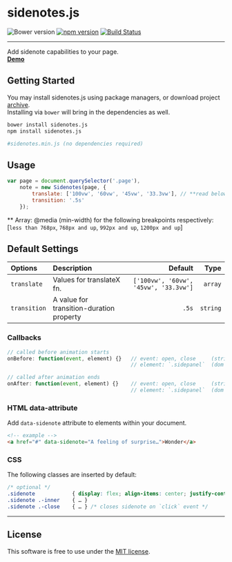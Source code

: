 # sidenotes.js
![Bower version](https://img.shields.io/bower/v/sidenotes.js.svg?style=flat)
[![npm version](https://img.shields.io/npm/v/sidenotes.js.svg?style=flat)](https://www.npmjs.com/package/sidenotes.js)
[![Build Status](https://travis-ci.org/bcorreia/sidenotes.js.svg?branch=master)](https://travis-ci.org/bcorreia/sidenotes.js)

---
Add sidenote capabilities to your page.<br />
[**Demo**](http://bcorreia.com/projects/sidenotes.js/src/demo.html)

## Getting Started
You may install sidenotes.js using package managers, or download project [archive](https://github.com/bcorreia/sidenotes.js/archive/master.zip).<br />
Installing via `bower` will bring in the dependencies as well.
```bash
bower install sidenotes.js
npm install sidenotes.js

#sidenotes.min.js (no dependencies required)
```

## Usage
```javascript
var page = document.querySelector('.page'),
    note = new Sidenotes(page, {
        translate: ['100vw', '60vw', '45vw', '33.3vw'], // **read below
        transition: '.5s'
    });
```
\*\* Array: @media (min-width) for the following breakpoints respectively: [`less than 768px`, `768px and up`, `992px and up`, `1200px and up`]

## Default Settings
| Options | Description | Default | Type
:--- | :--- | ---: | ---:
| `translate` | Values for translateX fn. | `['100vw', '60vw', '45vw', '33.3vw']` | `array`
| `transition` | A value for transition-duration property | `.5s` | `string`

### Callbacks
```javascript
// called before animation starts
onBefore: function(event, element) {}   // event: open, close     (string)
                                        // element: `.sidepanel`  (dom node)

// called after animation ends
onAfter: function(event, element) {}    // event: open, close     (string)
                                        // element: `.sidepanel`  (dom node)
```

### HTML data-attribute
Add `data-sidenote` attribute to elements within your document.
```html
<!-- example -->
<a href="#" data-sidenote="A feeling of surprise…">Wonder</a>
```

### CSS
The following classes are inserted by default:
```css
/* optional */
.sidenote            { display: flex; align-items: center; justify-content:center; }
.sidenote .-inner    { … }
.sidenote .-close    { … } /* closes sidenote on `click` event */
```
---

## License
This software is free to use under the [MIT license](https://github.com/bcorreia/sidenotes.js/blob/master/license.md).
